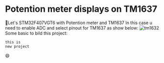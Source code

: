 # Potention meter displays on TM1637
💠Let's STM32F407VGT6 with Potention meter and TM1637
In this case u need to enable ADC and select pinout for TM1637 as show below:
![tm1632](https://github.com/DNZioo/STM32F407VGT6_Project/assets/132254089/ad82c5e8-3b9b-426b-b208-75d6d68d51bb)
Some basic to bild this project:
```
this is
new project
```
😄
